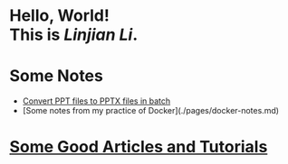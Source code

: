 # Hello, World! <br/>This is *Linjian Li*.

# Some Notes
<ul>
	<li> <a href="./pages/ppt-to-pptx.html"> Convert PPT files to PPTX files in batch </a> </li>
  <li> [Some notes from my practice of Docker](./pages/docker-notes.md) </li>
</ul>

# <a href="./pages/some-good-articles-tutorials.html"> Some Good Articles and Tutorials </a>
